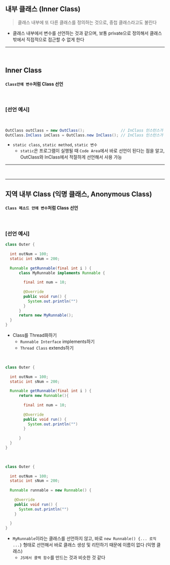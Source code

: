 ## 내부 클래스 (Inner Class)
> 클래스 내부에 또 다른 클래스를 정의하는 것으로, 중첩 클래스라고도 불린다
* 클래스 내부에서 변수를 선언하는 것과 같으며, 보통 private으로 정의해서 클래스 밖에서 직접적으로 접근할 수 없게 한다

<hr>
<br>

## Inner Class

#### ```Class안에 변수```처럼 Class 선언

<br>

### [선언 예시]

<br>

```java
OutClass outClass = new OutClass();                // InClass 인스턴스가 private이어서, new OutClass() 메소드 내에서 할당이 될 때
OutClass.InClass inClass = OutClass.new InClass(); // InClass 인스턴스가 public이어서, OutClass.new InClass() 메소드로 직접 할당할 때
```
* ```static class```, ```static method```, ```static 변수``` 
  * ```static```은 프로그램이 실행될 때 ```Code Area```에서 바로 선언이 된다는 점을 알고, OutClass와 InClass에서 적절하게 선언해서 사용 가능


<hr>
<br>
<hr>

## 지역 내부 Class (익명 클래스, Anonymous Class)

#### ```Class 메소드 안에 변수```처럼 Class 선언

<br>

### [선언 예시]

```java
class Outer {
  
  int outNum = 100;
  static int sNum = 200;
  
  Runnable getRunnable(final int i ) {
      class MyRunnable implements Runnable {
        
        final int num = 10;
        
        @Override
        public void run() {
          System.out.println("")
        }
      }
      return new MyRunnable();
  }
}
```
* Class를 Thread화하기 
  * ```Runnable Interface``` implements하기
  * ```Thread Class``` extends하기


<br>

```java
class Outer {
  
  int outNum = 100;
  static int sNum = 200;
  
  Runnable getRunnable(final int i ) {
      return new Runnable(){
        
        final int num = 10;
        
        @Override
        public void run() {
          System.out.println("")
        }
        
      }
  }
}
```

<br>

```java
class Outer {
  
  int outNum = 100;
  static int sNum = 200;
  
  Runnable runnable = new Runnable() {
  
    @Override
    public void run() {
      System.out.println("")
    }
    
  }
}
```
* ```MyRunnable```이라는 클래스를 선언하지 않고, 바로 ```new Runnable() {... 로직 ...}``` 형태로 선언해서 바로 클래스 생성 및 리턴하기 때문에 이름이 없다 (익명 클래스) 
  * ```JS에서 콜백 함수```를 만드는 것과 비슷한 것 같다
